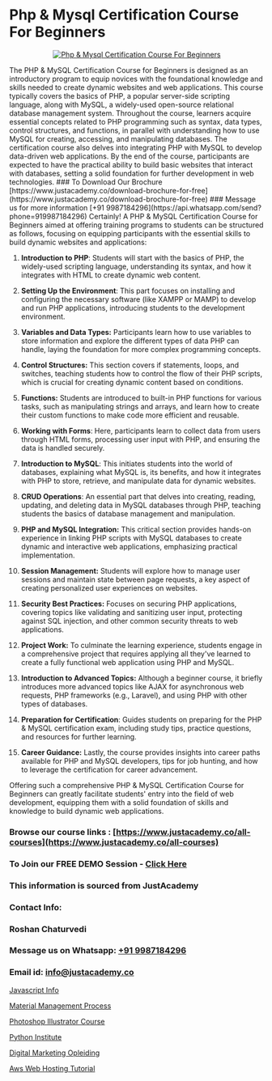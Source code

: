 # Php & Mysql Certification Course For Beginners

<p align="center">
  <a href="https://justacademy.co/course-detail/php-training">
    <img src="https://justacademy.co/storage2/course_image/1676637155_course_image.webp" alt="Php & Mysql Certification Course For Beginners">
  </a>
</p>
The PHP & MySQL Certification Course for Beginners is designed as an introductory program to equip novices with the foundational knowledge and skills needed to create dynamic websites and web applications. This course typically covers the basics of PHP, a popular server-side scripting language, along with MySQL, a widely-used open-source relational database management system. Throughout the course, learners acquire essential concepts related to PHP programming such as syntax, data types, control structures, and functions, in parallel with understanding how to use MySQL for creating, accessing, and manipulating databases. The certification course also delves into integrating PHP with MySQL to develop data-driven web applications. By the end of the course, participants are expected to have the practical ability to build basic websites that interact with databases, setting a solid foundation for further development in web technologies.
### To Download Our Brochure [https://www.justacademy.co/download-brochure-for-free](https://www.justacademy.co/download-brochure-for-free)
### Message us for more information [+91 9987184296](https://api.whatsapp.com/send?phone=919987184296)
Certainly! A PHP & MySQL Certification Course for Beginners aimed at offering training programs to students can be structured as follows, focusing on equipping participants with the essential skills to build dynamic websites and applications:

1) **Introduction to PHP**: Students will start with the basics of PHP, the widely-used scripting language, understanding its syntax, and how it integrates with HTML to create dynamic web content.

2) **Setting Up the Environment**: This part focuses on installing and configuring the necessary software (like XAMPP or MAMP) to develop and run PHP applications, introducing students to the development environment.

3) **Variables and Data Types:** Participants learn how to use variables to store information and explore the different types of data PHP can handle, laying the foundation for more complex programming concepts.

4) **Control Structures:** This section covers if statements, loops, and switches, teaching students how to control the flow of their PHP scripts, which is crucial for creating dynamic content based on conditions.

5) **Functions:** Students are introduced to built-in PHP functions for various tasks, such as manipulating strings and arrays, and learn how to create their custom functions to make code more efficient and reusable.

6) **Working with Forms**: Here, participants learn to collect data from users through HTML forms, processing user input with PHP, and ensuring the data is handled securely.

7) **Introduction to MySQL**: This initiates students into the world of databases, explaining what MySQL is, its benefits, and how it integrates with PHP to store, retrieve, and manipulate data for dynamic websites.

8) **CRUD Operations**: An essential part that delves into creating, reading, updating, and deleting data in MySQL databases through PHP, teaching students the basics of database management and manipulation.

9) **PHP and MySQL Integration:** This critical section provides hands-on experience in linking PHP scripts with MySQL databases to create dynamic and interactive web applications, emphasizing practical implementation.

10) **Session Management:** Students will explore how to manage user sessions and maintain state between page requests, a key aspect of creating personalized user experiences on websites.

11) **Security Best Practices:** Focuses on securing PHP applications, covering topics like validating and sanitizing user input, protecting against SQL injection, and other common security threats to web applications.

12) **Project Work:** To culminate the learning experience, students engage in a comprehensive project that requires applying all they've learned to create a fully functional web application using PHP and MySQL.

13) **Introduction to Advanced Topics:** Although a beginner course, it briefly introduces more advanced topics like AJAX for asynchronous web requests, PHP frameworks (e.g., Laravel), and using PHP with other types of databases.

14) **Preparation for Certification**: Guides students on preparing for the PHP & MySQL certification exam, including study tips, practice questions, and resources for further learning.

15) **Career Guidance:** Lastly, the course provides insights into career paths available for PHP and MySQL developers, tips for job hunting, and how to leverage the certification for career advancement.

Offering such a comprehensive PHP & MySQL Certification Course for Beginners can greatly facilitate students' entry into the field of web development, equipping them with a solid foundation of skills and knowledge to build dynamic web applications.

### Browse our course links : [https://www.justacademy.co/all-courses](https://www.justacademy.co/all-courses) 
### To Join our FREE DEMO Session - [Click Here](https://www.justacademy.co/register-for-course-demo)


### This information is sourced from JustAcademy
### Contact Info:
### Roshan Chaturvedi
### Message us on Whatsapp: [+91 9987184296](https://api.whatsapp.com/send?phone=919987184296)
### Email id: [info@justacademy.co](mailto:info@justacademy.co)
                
[Javascript Info](https://www.linkedin.com/pulse/javascript-info-justacademy-kolkata-tt4bc?trackingId=D1zcJabb%2FAfSaU%2FN1adajg%3D%3D&lipi=urn%3Ali%3Apage%3Ad_flagship3_company_admin%3ByyeRPWoaTYWz7zA9HEB%2FBA%3D%3D)

[Material Management Process](https://www.linkedin.com/pulse/material-management-process-software-training-sunnyvale-accfc?trackingId=9vvaN2paVe4JxYDztE8J9A%3D%3D&lipi=urn%3Ali%3Apage%3Ad_flagship3_company_admin%3BM5QnzWJERjun88GkJ%2BYkdw%3D%3D)

[Photoshop Illustrator Course](https://medium.com/@mistersumit961/photoshop-illustrator-course-3cf8533cd215)

[Python Institute](https://medium.com/@sagarawat89/python-institute-37a6209f828c)

[Digital Marketing Opleiding](https://justacademyin.github.io/justacademy/digital-marketing-opleiding)

[Aws Web Hosting Tutorial](https://justacademyin.github.io/justacademy/aws-web-hosting-tutorial)

